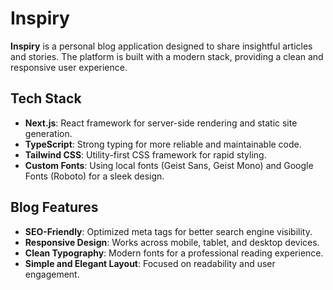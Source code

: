 # Inspiry

**Inspiry** is a personal blog application designed to share insightful articles and stories. The platform is built with a modern stack, providing a clean and responsive user experience.

## Tech Stack

- **Next.js**: React framework for server-side rendering and static site generation.
- **TypeScript**: Strong typing for more reliable and maintainable code.
- **Tailwind CSS**: Utility-first CSS framework for rapid styling.
- **Custom Fonts**: Using local fonts (Geist Sans, Geist Mono) and Google Fonts (Roboto) for a sleek design.

## Blog Features

- **SEO-Friendly**: Optimized meta tags for better search engine visibility.
- **Responsive Design**: Works across mobile, tablet, and desktop devices.
- **Clean Typography**: Modern fonts for a professional reading experience.
- **Simple and Elegant Layout**: Focused on readability and user engagement.